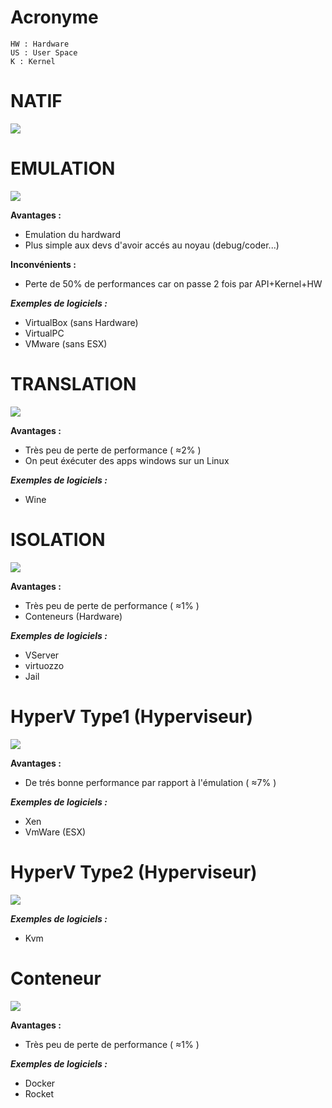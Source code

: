 # Acronyme
```
HW : Hardware
US : User Space
K : Kernel
```

# NATIF
<img src="./imgs/natif.jpg">

# EMULATION
<img src="./imgs/emulation.jpg">

**Avantages :**
- Emulation du hardward
- Plus simple aux devs d'avoir accés au noyau (debug/coder...)

**Inconvénients :**
- Perte de 50% de performances car on passe 2 fois par API+Kernel+HW

***Exemples de logiciels :***
- VirtualBox (sans Hardware)
- VirtualPC
- VMware (sans ESX)

# TRANSLATION
<img src="./imgs/translation.jpg">

**Avantages :**
- Très peu de perte de performance ( ≈2% )
- On peut éxécuter des apps windows sur un Linux

***Exemples de logiciels :***
- Wine

# ISOLATION
<img src="./imgs/isolation.jpg">

**Avantages :**
- Très peu de perte de performance ( ≈1% )
- Conteneurs (Hardware)

***Exemples de logiciels :***
- VServer
- virtuozzo
- Jail

# HyperV Type1 (Hyperviseur)
<img src="./imgs/hyperv-type1.jpg">

**Avantages :**
- De trés bonne performance par rapport à l'émulation ( ≈7% )

***Exemples de logiciels :***
- Xen
- VmWare (ESX)

# HyperV Type2 (Hyperviseur)
<img src="./imgs/hyperv-type2.jpg">

***Exemples de logiciels :***
- Kvm

# Conteneur
<img src="./imgs/conteneur.jpg">

**Avantages :**
- Très peu de perte de performance ( ≈1% )

***Exemples de logiciels :***
- Docker
- Rocket
